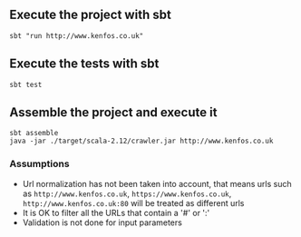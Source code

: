 ## Execute the project with sbt

    sbt "run http://www.kenfos.co.uk"
    
## Execute the tests with sbt

    sbt test
    
## Assemble the project and execute it

    sbt assemble
    java -jar ./target/scala-2.12/crawler.jar http://www.kenfos.co.uk
    
### Assumptions

- Url normalization has not been taken into account, that means urls such as `http://www.kenfos.co.uk`, `https://www.kenfos.co.uk`, `http://www.kenfos.co.uk:80` will be treated as different urls
- It is OK to filter all the URLs that contain a '#' or ':'
- Validation is not done for input parameters